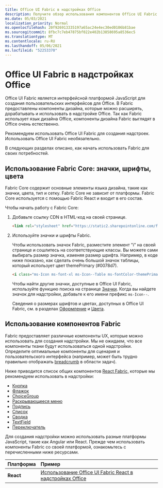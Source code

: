 ```yaml
---
title: Office UI Fabric в надстройках Office
description: Получите обзор использования компонентов Office UI Fabric в Office надстройки.
ms.date: 05/03/2021
localization_priority: Normal
ms.openlocfilehash: 20f926913335197a65ac24e4ec30ed0106b81bae
ms.sourcegitcommit: 8fbc7c7eb47875bf022e402b13858695a8536ec5
ms.translationtype: MT
ms.contentlocale: ru-RU
ms.lasthandoff: 05/06/2021
ms.locfileid: "52253370"
---
```

# <a name="office-ui-fabric-in-office-add-ins"></a>Office UI Fabric в надстройках Office

Office UI Fabric является интерфейсной платформой JavaScript для создания пользовательских интерфейсов для Office. В Fabric предоставлены компоненты дизайна, которые можно расширять, дорабатывать и использовать в надстройке Office. Так как Fabric использует язык дизайна Office, компоненты дизайна Fabric выглядят в Office очень естественно.

Рекомендуем использовать Office UI Fabric для создания надстроек. Использовать Office UI Fabric необязательно.

В следующих разделах описано, как начать использовать Fabric для своих потребностей.

## <a name="use-fabric-core-icons-fonts-colors"></a>Использование Fabric Core: значки, шрифты, цвета

Fabric Core содержит основные элементы языка дизайна, такие как значки, цвета, тип и сетку. Fabric Core не зависит от платформы. Fabric Core используется с помощью Fabric React и входит в его состав.

Чтобы начать работу с Fabric Core:

1. Добавьте ссылку CDN в HTML-код на своей странице.  

    ```html
    <link rel="stylesheet" href="https://static2.sharepointonline.com/files/fabric/office-ui-fabric-core/9.6.1/css/fabric.min.css">
    ```

2. Используйте значки и шрифты Fabric.

    Чтобы использовать значок Fabric, разместите элемент "i" на своей странице и сошлитесь на соответствующие классы. Вы можете сами выбирать размер значка, изменяя размер шрифта. Например, в коде ниже показано, как сделать очень большой значок таблицы, который использует цвет themePrimary (#0078d7).

    ```html
    <i class="ms-Icon ms-font-xl ms-Icon--Table ms-fontColor-themePrimary"></i>
    ```

    Чтобы найти другие значки, доступные в Office UI Fabric, используйте функцию поиска на странице [Значки](https://developer.microsoft.com/fabric#/styles/icons). Когда вы найдете значок для надстройки, добавьте к его имени префикс `ms-Icon--`.

    Сведения о размерах шрифтов и цветах, доступных в Office UI Fabric, см. в разделах [Оформление](https://developer.microsoft.com/fabric#/styles/typography) и [Цвета](https://developer.microsoft.com/fabric#/styles/colors).

## <a name="use-fabric-components"></a>Использование компонентов Fabric

Fabric предоставляет различные компоненты UX, которые можно использовать для создания надстройки. Мы не ожидаем, что все компоненты ткани будут использоваться одной надстройки. Определите оптимальные компоненты для сценария и пользовательского интерфейса (например, может быть трудно правильно отображать [breadcrumb](https://developer.microsoft.com/fabric#/components/breadcrumb) в области задач).

Ниже приводится список общих компонентов [React Fabric,](https://developer.microsoft.com/fluentui#/controls/web) которые мы рекомендуем использовать в надстройки:

- [Кнопка](https://developer.microsoft.com/fabric#/components/button)
- [Флажок](https://developer.microsoft.com/fabric#/components/checkbox)
- [ChoiceGroup](https://developer.microsoft.com/fabric#/components/choicegroup)
- [Раскрывающееся меню](https://developer.microsoft.com/fabric#/components/dropdown)
- [Подпись](https://developer.microsoft.com/fabric#/components/label)
- [Список](https://developer.microsoft.com/fabric#/components/list)
- [Сводка](https://developer.microsoft.com/fabric#/components/pivot)
- [TextField](https://developer.microsoft.com/fabric#/components/textfield)
- [Переключатель](https://developer.microsoft.com/fabric#/components/toggle)

Для создания надстройки можно использовать разные платформы JavaScript, такие как Angular или React. Прежде чем использовать компоненты Fabric со своей платформой, ознакомьтесь с перечисленными ниже ресурсами.

|**Платформа**|**Пример**|
|:------------|:----------|
|**React**|[Использование Office UI Fabric React в надстройках Office](using-office-ui-fabric-react.md )|
